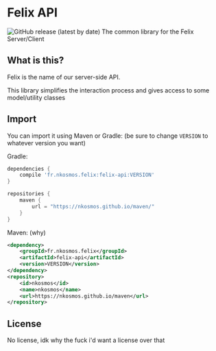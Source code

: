 # Felix API
![GitHub release (latest by date)](https://img.shields.io/github/v/release/nKosmos/felix-api?style=flat-square)
The common library for the Felix Server/Client

## What is this?
Felix is the name of our server-side API.

This library simplifies the interaction process and gives access to some model/utility classes

## Import
You can import it using Maven or Gradle: (be sure to change `VERSION` to whatever version you want)

Gradle:
```gradle
dependencies {
	compile 'fr.nkosmos.felix:felix-api:VERSION'
}

repositories {
	maven {
		url = "https://nkosmos.github.io/maven/"
	}
}
```

Maven: (why)
```xml
<dependency>
    <groupId>fr.nkosmos.felix</groupId>
    <artifactId>felix-api</artifactId>
    <version>VERSION</version>
</dependency>
<repository>
    <id>nkosmos</id>
    <name>nkosmos</name>
    <url>https://nkosmos.github.io/maven</url>
</repository>
```

## License
No license, idk why the fuck i'd want a license over that